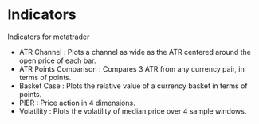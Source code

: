 # Indicators
Indicators for metatrader
 * ATR Channel : Plots a channel as wide as the ATR centered around the open price of each bar.
 * ATR Points Comparison : Compares 3 ATR from any currency pair, in terms of points.
 * Basket Case : Plots the relative value of a currency basket in terms of points.
 * PIER : Price action in 4 dimensions.
 * Volatility : Plots the volatility of median price over 4 sample windows.
